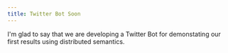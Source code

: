 ```yaml
---
title: Twitter Bot Soon
---
```


I'm glad to say that we are developing a Twitter Bot for demonstating our first results using distributed semantics.
